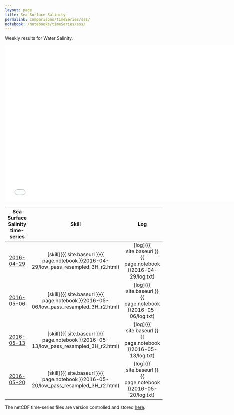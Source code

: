 ```yaml
---
layout: page
title: Sea Surface Salinity
permalink: comparisons/timeSeries/sss/
notebook: /notebooks/timeSeries/sss/
---
```


Weekly results for Water Salinity.

<iframe width="750" height="500" frameBorder="0" src="{{ site.baseurl }}{{ page.notebook }}2016-05-20/mapa.html" name="iframe"> <p>Your browser does not support iframes.</p> </iframe>


| Sea Surface Salinity time-series                                                                   | Skill                                                                | Log                                                            |
|:--------------------------------------------------------------------------------------------------:|:--------------------------------------------------------------------:|:--------------------------------------------------------------:|
| <a href="{{ site.baseurl }}{{ page.notebook }}2016-04-29/mapa.html" target="iframe">2016-04-29</a> | [skill]({{ site.baseurl }}{{ page.notebook }}2016-04-29/low_pass_resampled_3H_r2.html)  | [log]({{ site.baseurl }}{{ page.notebook }}2016-04-29/log.txt) |
| <a href="{{ site.baseurl }}{{ page.notebook }}2016-05-06/mapa.html" target="iframe">2016-05-06</a> | [skill]({{ site.baseurl }}{{ page.notebook }}2016-05-06/low_pass_resampled_3H_r2.html)  | [log]({{ site.baseurl }}{{ page.notebook }}2016-05-06/log.txt) |
| <a href="{{ site.baseurl }}{{ page.notebook }}2016-05-13/mapa.html" target="iframe">2016-05-13</a> | [skill]({{ site.baseurl }}{{ page.notebook }}2016-05-13/low_pass_resampled_3H_r2.html)  | [log]({{ site.baseurl }}{{ page.notebook }}2016-05-13/log.txt) |
| <a href="{{ site.baseurl }}{{ page.notebook }}2016-05-20/mapa.html" target="iframe">2016-05-20</a> | [skill]({{ site.baseurl }}{{ page.notebook }}2016-05-20/low_pass_resampled_3H_r2.html)  | [log]({{ site.baseurl }}{{ page.notebook }}2016-05-20/log.txt) |

The netCDF time-series files are version controlled and stored [here](https://github.com/SECOORA/skill_score/tree/gh-pages/notebooks/timeSeries/sss).

